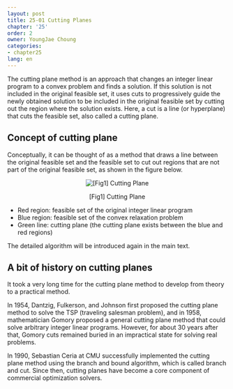 ```yaml
---
layout: post
title: 25-01 Cutting Planes
chapter: '25'
order: 2
owner: YoungJae Choung
categories:
- chapter25
lang: en
---
```


The cutting plane method is an approach that changes an integer linear program to a convex problem and finds a solution. If this solution is not included in the original feasible set, it uses cuts to progressively guide the newly obtained solution to be included in the original feasible set by cutting out the region where the solution exists. Here, a cut is a line (or hyperplane) that cuts the feasible set, also called a cutting plane.

## Concept of cutting plane
Conceptually, it can be thought of as a method that draws a line between the original feasible set and the feasible set to cut out regions that are not part of the original feasible set, as shown in the figure below. 

<figure class="image" style="align: center;">
<p align="center">
  <img src="{{ site.baseurl }}/img/chapter_img/chapter25/25_01_cutting_plane_concept.png" alt="[Fig1] Cutting Plane">
  <figcaption style="text-align: center;">[Fig1] Cutting Plane</figcaption>
</p>
</figure>

* Red region: feasible set of the original integer linear program
* Blue region: feasible set of the convex relaxation problem
* Green line: cutting plane (the cutting plane exists between the blue and red regions)

The detailed algorithm will be introduced again in the main text.


## A bit of history on cutting planes
It took a very long time for the cutting plane method to develop from theory to a practical method. 

In 1954, Dantzig, Fulkerson, and Johnson first proposed the cutting plane method to solve the TSP (traveling salesman problem), and in 1958, mathematician Gomory proposed a general cutting plane method that could solve arbitrary integer linear programs. However, for about 30 years after that, Gomory cuts remained buried in an impractical state for solving real problems.

In 1990, Sebastian Ceria at CMU successfully implemented the cutting plane method using the branch and bound algorithm, which is called branch and cut. Since then, cutting planes have become a core component of commercial optimization solvers.